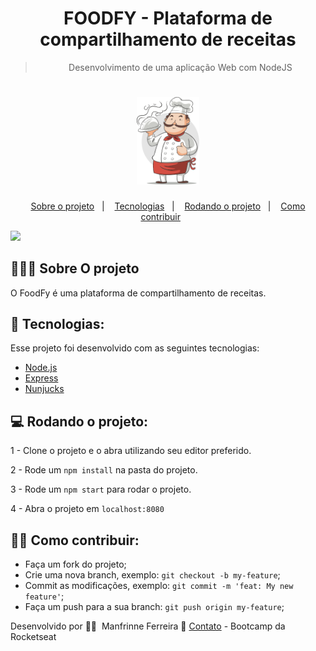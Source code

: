 
<div align="center">

# FOODFY - Plataforma de compartilhamento de receitas

> Desenvolvimento de uma aplicação Web com NodeJS
</div>

<h1 align="center">
    <img alt="FOODFY" title="FOODFY" src=".github/logo-chef.png" width="20%"/>
</h1>

<p align="center">
  <a href="#-sobre-o-projeto">Sobre o projeto</a>&nbsp;&nbsp;&nbsp;|&nbsp;&nbsp;&nbsp;
  <a href="#-tecnologias">Tecnologias</a>&nbsp;&nbsp;&nbsp;|&nbsp;&nbsp;&nbsp;
  <a href="#-rodando-o-projeto">Rodando o projeto</a>&nbsp;&nbsp;&nbsp;|&nbsp;&nbsp;&nbsp;
  <a href="#-como-contribuir">Como contribuir</a>&nbsp;&nbsp;&nbsp;&nbsp;&nbsp;&nbsp;
  
</p>


![](.github/show-project.gif)


## 👨🏻‍💻 Sobre O projeto

O FoodFy é uma plataforma de compartilhamento de receitas.

## 🚀 Tecnologias:

Esse projeto foi desenvolvido com as seguintes tecnologias:

- [Node.js](https://nodejs.org/en/)
- [Express](https://expressjs.com/pt-br/)
- [Nunjucks](https://mozilla.github.io/nunjucks/)

## 💻 Rodando o projeto:

1 - Clone o projeto e o abra utilizando seu editor preferido.

2 - Rode um `npm install` na pasta do projeto.

3 - Rode um `npm start` para rodar o projeto.

4 - Abra o projeto em `localhost:8080`

## 👨‍🏫 Como contribuir:

-  Faça um fork do projeto;
-  Crie uma nova branch, exemplo: `git checkout -b my-feature`;
-  Commit as modificações, exemplo: `git commit -m 'feat: My new feature'`;
-  Faça um push para a sua branch: `git push origin my-feature`;


Desenvolvido por 🧗‍♂️&nbsp; Manfrinne Ferreira 🥇 [Contato](https://www.linkedin.com/in/manfrinne-ferreira-6033121a7/) - Bootcamp da Rocketseat
